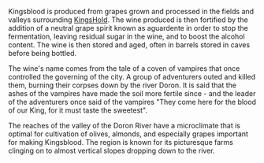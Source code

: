 Kingsblood is produced from grapes grown and processed in the fields and
valleys surrounding [KingsHold](KingsHold "wikilink"). The wine produced
is then fortified by the addition of a neutral grape spirit known as
aguardente in order to stop the fermentation, leaving residual sugar in
the wine, and to boost the alcohol content. The wine is then stored and
aged, often in barrels stored in caves before being bottled.

The wine\'s name comes from the tale of a coven of vampires that once
controlled the governing of the city. A group of adventurers outed and
killed them, burning their corpses down by the river Doron. It is said
that the ashes of the vampires have made the soil more fertile since -
and the leader of the adventurers once said of the vampires \"They come
here for the blood of our King, for it must taste the sweetest\".

The reaches of the valley of the Doron River have a microclimate that is
optimal for cultivation of olives, almonds, and especially grapes
important for making Kingsblood. The region is known for its picturesque
farms clinging on to almost vertical slopes dropping down to the river.
